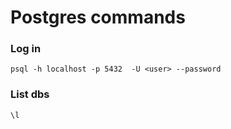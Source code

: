 # Postgres commands

### Log in  
    psql -h localhost -p 5432  -U <user> --password 

### List dbs
    \l